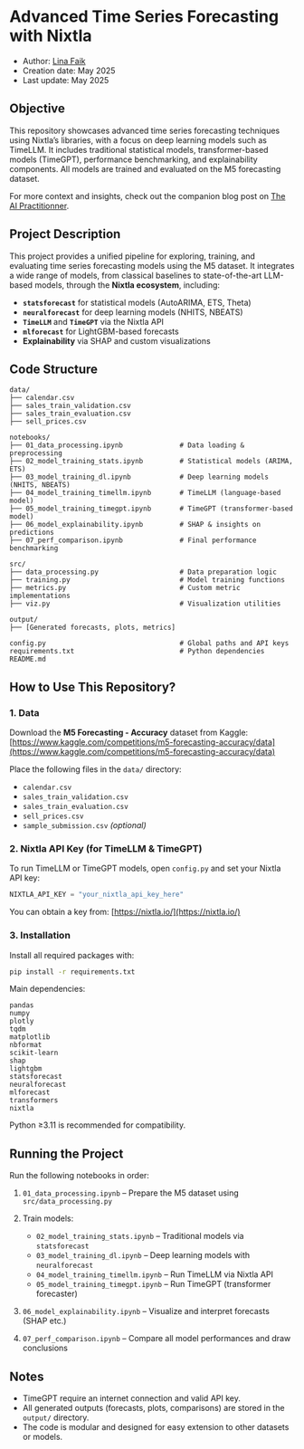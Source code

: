 # Advanced Time Series Forecasting with Nixtla

* Author: [Lina Faik](https://www.linkedin.com/in/lina-faik/)
* Creation date: May 2025
* Last update: May 2025

## Objective

This repository showcases advanced time series forecasting techniques using Nixtla’s libraries, with a focus on deep learning models such as TimeLLM. It includes traditional statistical models, transformer-based models (TimeGPT), performance benchmarking, and explainability components. All models are trained and evaluated on the M5 forecasting dataset.

For more context and insights, check out the companion blog post on [The AI Practitionner](https://aipractitioner.substack.com/).


## Project Description

This project provides a unified pipeline for exploring, training, and evaluating time series forecasting models using the M5 dataset. It integrates a wide range of models, from classical baselines to state-of-the-art LLM-based models, through the **Nixtla ecosystem**, including:

* **`statsforecast`** for statistical models (AutoARIMA, ETS, Theta)
* **`neuralforecast`** for deep learning models (NHITS, NBEATS)
* **`TimeLLM`** and **`TimeGPT`** via the Nixtla API
* **`mlforecast`** for LightGBM-based forecasts
* **Explainability** via SHAP and custom visualizations

## Code Structure

```
data/
├── calendar.csv
├── sales_train_validation.csv
├── sales_train_evaluation.csv
├── sell_prices.csv

notebooks/
├── 01_data_processing.ipynb              # Data loading & preprocessing
├── 02_model_training_stats.ipynb         # Statistical models (ARIMA, ETS)
├── 03_model_training_dl.ipynb            # Deep learning models (NHITS, NBEATS)
├── 04_model_training_timellm.ipynb       # TimeLLM (language-based model)
├── 05_model_training_timegpt.ipynb       # TimeGPT (transformer-based model)
├── 06_model_explainability.ipynb         # SHAP & insights on predictions
├── 07_perf_comparison.ipynb              # Final performance benchmarking

src/
├── data_processing.py                    # Data preparation logic
├── training.py                           # Model training functions
├── metrics.py                            # Custom metric implementations
├── viz.py                                # Visualization utilities

output/
├── [Generated forecasts, plots, metrics]

config.py                                 # Global paths and API keys
requirements.txt                          # Python dependencies
README.md
```

## How to Use This Repository?

### 1. Data

Download the **M5 Forecasting - Accuracy** dataset from Kaggle:[https://www.kaggle.com/competitions/m5-forecasting-accuracy/data](https://www.kaggle.com/competitions/m5-forecasting-accuracy/data)

Place the following files in the `data/` directory:

* `calendar.csv`
* `sales_train_validation.csv`
* `sales_train_evaluation.csv`
* `sell_prices.csv`
* `sample_submission.csv` *(optional)*


### 2. Nixtla API Key (for TimeLLM & TimeGPT)

To run TimeLLM or TimeGPT models, open `config.py` and set your Nixtla API key:

```python
NIXTLA_API_KEY = "your_nixtla_api_key_here"
```

You can obtain a key from: [https://nixtla.io/](https://nixtla.io/)


### 3. Installation

Install all required packages with:

```bash
pip install -r requirements.txt
```

Main dependencies:

```
pandas
numpy
plotly
tqdm
matplotlib
nbformat
scikit-learn
shap
lightgbm
statsforecast
neuralforecast
mlforecast
transformers
nixtla
```

Python ≥3.11 is recommended for compatibility.

## Running the Project

Run the following notebooks in order:

1. `01_data_processing.ipynb` – Prepare the M5 dataset using `src/data_processing.py`
2. Train models:

   * `02_model_training_stats.ipynb` – Traditional models via `statsforecast`
   * `03_model_training_dl.ipynb` – Deep learning models with `neuralforecast`
   * `04_model_training_timellm.ipynb` – Run TimeLLM via Nixtla API
   * `05_model_training_timegpt.ipynb` – Run TimeGPT (transformer forecaster)
3. `06_model_explainability.ipynb` – Visualize and interpret forecasts (SHAP etc.)
4. `07_perf_comparison.ipynb` – Compare all model performances and draw conclusions


## Notes

* TimeGPT require an internet connection and valid API key.
* All generated outputs (forecasts, plots, comparisons) are stored in the `output/` directory.
* The code is modular and designed for easy extension to other datasets or models.
